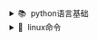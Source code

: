 <details>
<summary>📚&nbsp;&nbsp;python语言基础</summary>
</br>
<details>
<summary>语言元素</summary>

![](/doc/Mind%20maps/res/python之语言元素.png)

</details>

<details>
<summary>分支结构</summary>

![](/doc/Mind%20maps/res/python之分支结构.png)

</details>

<details>
<summary>循环结构</summary>

![](/doc/Mind%20maps/res/python之循环结构.png)

</details>


<details>
<summary>...</summary>
</br>  
<details>
<summary>函数和模块</summary>

![](/doc/Mind%20maps/res/python之函数和模块.png)

</details>

<details>
<summary>常用数据结构</summary>

![](/doc/Mind%20maps/res/python之常用数据结构.png)

</details>

<details>
<summary>面向对象</summary>

![](/doc/Mind%20maps/res/python之面向对象.png)

</details>

<details>
<summary>面向对象进阶</summary>

![](/doc/Mind%20maps/res/python之面向对象进阶.png)

</details>

<details>
<summary>pycharm常用快捷键</summary>

![](/doc/Mind%20maps/res/pycharm常用快捷键.png)

</details>

<details>
<summary>函数进阶</summary>

![](/doc/Mind%20maps/res/python之函数进阶.png)

</details>

<details>
<summary>函数的高级应用</summary>

![](/doc/Mind%20maps/res/python之函数的高级应用.png)

</details>

<details>
<summary>标准库初探</summary>

![](/doc/Mind%20maps/res/python之标准库初探.png)

</details>

<details>
<summary>文件读写与异常处理</summary>

![](/doc/Mind%20maps/res/文件读写与异常处理.png)

</details>

<details>
<summary>序列化和反序列化</summary>

![](/doc/Mind%20maps/res/序列化和反序列化.png)

</details>

<details>
<summary>python之正则表达式</summary>

![](/doc/Mind%20maps/res/正则表达式.png)

</details>

<details>
<summary>python之图像处理</summary>

![](/doc/Mind%20maps/res/python之图像处理.png)

</details>

<details>
<summary>python之读写CSV文件</summary>

![](/doc/Mind%20maps/res/用Python读写CSV文件.png)

</details>

<details>
<summary>python之读写Excel文件</summary>

![](/doc/Mind%20maps/res/用Python读写Excel文件.png)

</details>

</details>

</details>

<details>
<summary>🧩&nbsp;&nbsp;linux命令</summary>
</br>
<details>
<summary>📌 linux命令查漏补缺</summary>

![](/doc/Mind%20maps/linux/res/linux命令.png)

</details>

<details>
<summary>📌 vim常用命令</summary>

![](/doc/Mind%20maps/linux/res/vim常用命令.png)

</details>

</details>




